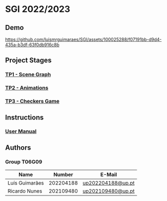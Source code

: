 # SGI 2022/2023

## Demo

https://github.com/luismrguimaraes/SGI/assets/100025288/f07191bb-d9d4-435a-b3df-63f0db916c8b

## Project Stages

### [TP1 - Scene Graph](tp1)

### [TP2 - Animations](tp2)

### [TP3 - Checkers Game](tp3)

## Instructions

### [User Manual](./docs/User%20Manual.pdf)

## Authors
### Group T06G09
| Name             | Number    | E-Mail             |
| ---------------- | --------- | ------------------ |
| Luís Guimarães   | 202204188 | up202204188@up.pt  |
| Ricardo Nunes    | 202109480 | up202109480@up.pt  |
